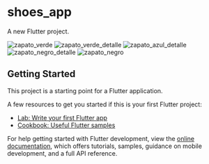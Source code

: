 # shoes_app

A new Flutter project.

![zapato_verde](https://user-images.githubusercontent.com/99839506/227101733-dda0d61e-91b6-49dc-bc89-6dbccc8527be.jpg) ![zapato_verde_detalle](https://user-images.githubusercontent.com/99839506/227101796-66f461c1-cac8-4e84-99bf-5224686f080e.jpg) ![zapato_azul_detalle](https://user-images.githubusercontent.com/99839506/227101833-c26d90d3-dc42-411b-9258-849d7ef88c7d.jpg) ![zapato_negro_detalle](https://user-images.githubusercontent.com/99839506/227101885-16c7d3a1-336b-43d7-b505-241747cfccd9.jpg) ![zapato_negro](https://user-images.githubusercontent.com/99839506/227101910-086962b0-15f0-49e9-baf3-9aca3d2eadcd.jpg)






## Getting Started

This project is a starting point for a Flutter application.

A few resources to get you started if this is your first Flutter project:

- [Lab: Write your first Flutter app](https://docs.flutter.dev/get-started/codelab)
- [Cookbook: Useful Flutter samples](https://docs.flutter.dev/cookbook)

For help getting started with Flutter development, view the
[online documentation](https://docs.flutter.dev/), which offers tutorials,
samples, guidance on mobile development, and a full API reference.
